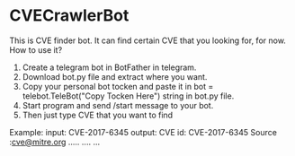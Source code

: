 # CVECrawlerBot

This is CVE finder bot. It can find certain CVE that you looking for, for now.
How to use it?
1. Create a telegram bot in BotFather in telegram.
2. Download bot.py file and extract where you want.
3. Copy your personal bot tocken and paste it in bot = telebot.TeleBot("Copy Tocken Here") string in bot.py file.
4. Start program and send /start message to your bot.
5. Then just type CVE that you want to find

Example: 
  input: CVE-2017-6345
  output:
    CVE id: CVE-2017-6345
    Source :cve@mitre.org
    .....
    ....
    ...
